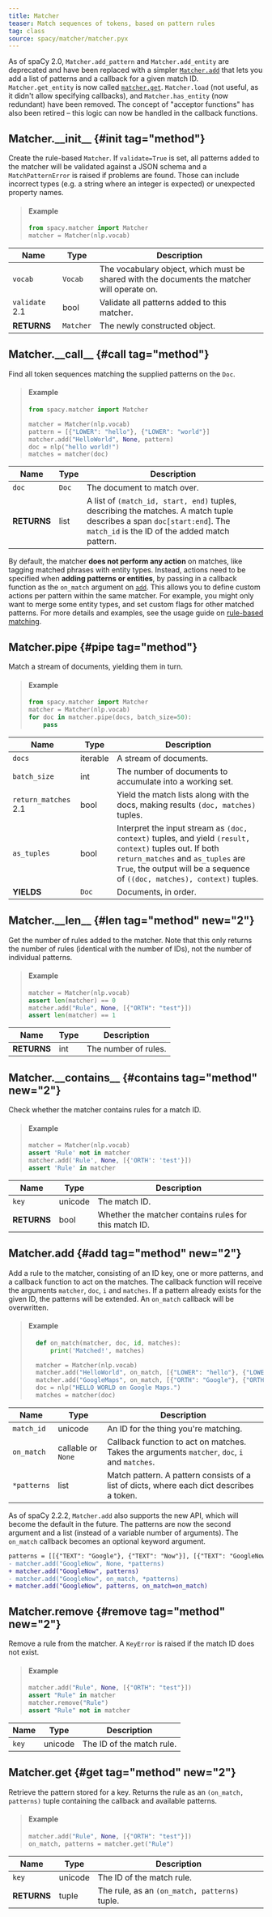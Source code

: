 ```yaml
---
title: Matcher
teaser: Match sequences of tokens, based on pattern rules
tag: class
source: spacy/matcher/matcher.pyx
---
```


<Infobox title="Changed in v2.0" variant="warning">

As of spaCy 2.0, `Matcher.add_pattern` and `Matcher.add_entity` are deprecated
and have been replaced with a simpler [`Matcher.add`](/api/matcher#add) that
lets you add a list of patterns and a callback for a given match ID.
`Matcher.get_entity` is now called [`matcher.get`](/api/matcher#get).
`Matcher.load` (not useful, as it didn't allow specifying callbacks), and
`Matcher.has_entity` (now redundant) have been removed. The concept of "acceptor
functions" has also been retired – this logic can now be handled in the callback
functions.

</Infobox>

## Matcher.\_\_init\_\_ {#init tag="method"}

Create the rule-based `Matcher`. If `validate=True` is set, all patterns added
to the matcher will be validated against a JSON schema and a `MatchPatternError`
is raised if problems are found. Those can include incorrect types (e.g. a
string where an integer is expected) or unexpected property names.

> #### Example
>
> ```python
> from spacy.matcher import Matcher
> matcher = Matcher(nlp.vocab)
> ```

| Name                                    | Type      | Description                                                                                 |
| --------------------------------------- | --------- | ------------------------------------------------------------------------------------------- |
| `vocab`                                 | `Vocab`   | The vocabulary object, which must be shared with the documents the matcher will operate on. |
| `validate` <Tag variant="new">2.1</Tag> | bool      | Validate all patterns added to this matcher.                                                |
| **RETURNS**                             | `Matcher` | The newly constructed object.                                                               |

## Matcher.\_\_call\_\_ {#call tag="method"}

Find all token sequences matching the supplied patterns on the `Doc`.

> #### Example
>
> ```python
> from spacy.matcher import Matcher
>
> matcher = Matcher(nlp.vocab)
> pattern = [{"LOWER": "hello"}, {"LOWER": "world"}]
> matcher.add("HelloWorld", None, pattern)
> doc = nlp("hello world!")
> matches = matcher(doc)
> ```

| Name        | Type  | Description                                                                                                                                                              |
| ----------- | ----- | ------------------------------------------------------------------------------------------------------------------------------------------------------------------------ |
| `doc`       | `Doc` | The document to match over.                                                                                                                                              |
| **RETURNS** | list  | A list of `(match_id, start, end)` tuples, describing the matches. A match tuple describes a span `doc[start:end`]. The `match_id` is the ID of the added match pattern. |

<Infobox title="Important note" variant="warning">

By default, the matcher **does not perform any action** on matches, like tagging
matched phrases with entity types. Instead, actions need to be specified when
**adding patterns or entities**, by passing in a callback function as the
`on_match` argument on [`add`](/api/matcher#add). This allows you to define
custom actions per pattern within the same matcher. For example, you might only
want to merge some entity types, and set custom flags for other matched
patterns. For more details and examples, see the usage guide on
[rule-based matching](/usage/rule-based-matching).

</Infobox>

## Matcher.pipe {#pipe tag="method"}

Match a stream of documents, yielding them in turn.

> #### Example
>
> ```python
> from spacy.matcher import Matcher
> matcher = Matcher(nlp.vocab)
> for doc in matcher.pipe(docs, batch_size=50):
>     pass
> ```

| Name                                          | Type     | Description                                                                                                                                                                                                                |
| --------------------------------------------- | -------- | -------------------------------------------------------------------------------------------------------------------------------------------------------------------------------------------------------------------------- |
| `docs`                                        | iterable | A stream of documents.                                                                                                                                                                                                     |
| `batch_size`                                  | int      | The number of documents to accumulate into a working set.                                                                                                                                                                  |
| `return_matches` <Tag variant="new">2.1</Tag> | bool     | Yield the match lists along with the docs, making results `(doc, matches)` tuples.                                                                                                                                         |
| `as_tuples`                                   | bool     | Interpret the input stream as `(doc, context)` tuples, and yield `(result, context)` tuples out. If both `return_matches` and `as_tuples` are `True`, the output will be a sequence of `((doc, matches), context)` tuples. |
| **YIELDS**                                    | `Doc`    | Documents, in order.                                                                                                                                                                                                       |

## Matcher.\_\_len\_\_ {#len tag="method" new="2"}

Get the number of rules added to the matcher. Note that this only returns the
number of rules (identical with the number of IDs), not the number of individual
patterns.

> #### Example
>
> ```python
> matcher = Matcher(nlp.vocab)
> assert len(matcher) == 0
> matcher.add("Rule", None, [{"ORTH": "test"}])
> assert len(matcher) == 1
> ```

| Name        | Type | Description          |
| ----------- | ---- | -------------------- |
| **RETURNS** | int  | The number of rules. |

## Matcher.\_\_contains\_\_ {#contains tag="method" new="2"}

Check whether the matcher contains rules for a match ID.

> #### Example
>
> ```python
> matcher = Matcher(nlp.vocab)
> assert 'Rule' not in matcher
> matcher.add('Rule', None, [{'ORTH': 'test'}])
> assert 'Rule' in matcher
> ```

| Name        | Type    | Description                                           |
| ----------- | ------- | ----------------------------------------------------- |
| `key`       | unicode | The match ID.                                         |
| **RETURNS** | bool    | Whether the matcher contains rules for this match ID. |

## Matcher.add {#add tag="method" new="2"}

Add a rule to the matcher, consisting of an ID key, one or more patterns, and a
callback function to act on the matches. The callback function will receive the
arguments `matcher`, `doc`, `i` and `matches`. If a pattern already exists for
the given ID, the patterns will be extended. An `on_match` callback will be
overwritten.

> #### Example
>
> ```python
>   def on_match(matcher, doc, id, matches):
>       print('Matched!', matches)
>
>   matcher = Matcher(nlp.vocab)
>   matcher.add("HelloWorld", on_match, [{"LOWER": "hello"}, {"LOWER": "world"}])
>   matcher.add("GoogleMaps", on_match, [{"ORTH": "Google"}, {"ORTH": "Maps"}])
>   doc = nlp("HELLO WORLD on Google Maps.")
>   matches = matcher(doc)
> ```

| Name        | Type               | Description                                                                                   |
| ----------- | ------------------ | --------------------------------------------------------------------------------------------- |
| `match_id`  | unicode            | An ID for the thing you're matching.                                                          |
| `on_match`  | callable or `None` | Callback function to act on matches. Takes the arguments `matcher`, `doc`, `i` and `matches`. |
| `*patterns` | list               | Match pattern. A pattern consists of a list of dicts, where each dict describes a token.      |

<Infobox title="Changed in v2.2.2" variant="warning">

As of spaCy 2.2.2, `Matcher.add` also supports the new API, which will become
the default in the future. The patterns are now the second argument and a list
(instead of a variable number of arguments). The `on_match` callback becomes an
optional keyword argument.

```diff
patterns = [[{"TEXT": "Google"}, {"TEXT": "Now"}], [{"TEXT": "GoogleNow"}]]
- matcher.add("GoogleNow", None, *patterns)
+ matcher.add("GoogleNow", patterns)
- matcher.add("GoogleNow", on_match, *patterns)
+ matcher.add("GoogleNow", patterns, on_match=on_match)
```

</Infobox>

## Matcher.remove {#remove tag="method" new="2"}

Remove a rule from the matcher. A `KeyError` is raised if the match ID does not
exist.

> #### Example
>
> ```python
> matcher.add("Rule", None, [{"ORTH": "test"}])
> assert "Rule" in matcher
> matcher.remove("Rule")
> assert "Rule" not in matcher
> ```

| Name  | Type    | Description               |
| ----- | ------- | ------------------------- |
| `key` | unicode | The ID of the match rule. |

## Matcher.get {#get tag="method" new="2"}

Retrieve the pattern stored for a key. Returns the rule as an
`(on_match, patterns)` tuple containing the callback and available patterns.

> #### Example
>
> ```python
> matcher.add("Rule", None, [{"ORTH": "test"}])
> on_match, patterns = matcher.get("Rule")
> ```

| Name        | Type    | Description                                   |
| ----------- | ------- | --------------------------------------------- |
| `key`       | unicode | The ID of the match rule.                     |
| **RETURNS** | tuple   | The rule, as an `(on_match, patterns)` tuple. |
